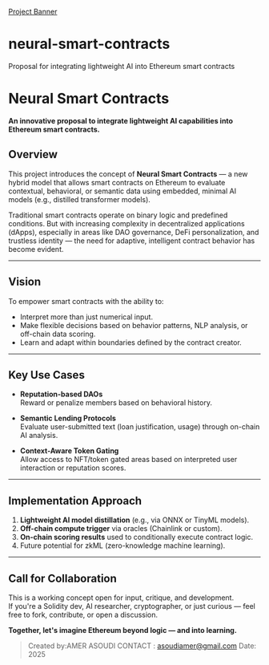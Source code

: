 [Project Banner](neural-smart-contracts.png)

# neural-smart-contracts
Proposal for integrating lightweight AI into Ethereum smart contracts
# Neural Smart Contracts

**An innovative proposal to integrate lightweight AI capabilities into Ethereum smart contracts.**

## Overview

This project introduces the concept of **Neural Smart Contracts** — a new hybrid model that allows smart contracts on Ethereum to evaluate contextual, behavioral, or semantic data using embedded, minimal AI models (e.g., distilled transformer models).

Traditional smart contracts operate on binary logic and predefined conditions. But with increasing complexity in decentralized applications (dApps), especially in areas like DAO governance, DeFi personalization, and trustless identity — the need for adaptive, intelligent contract behavior has become evident.

---

## Vision

To empower smart contracts with the ability to:
- Interpret more than just numerical input.
- Make flexible decisions based on behavior patterns, NLP analysis, or off-chain data scoring.
- Learn and adapt within boundaries defined by the contract creator.

---

## Key Use Cases

- **Reputation-based DAOs**  
  Reward or penalize members based on behavioral history.

- **Semantic Lending Protocols**  
  Evaluate user-submitted text (loan justification, usage) through on-chain AI analysis.

- **Context-Aware Token Gating**  
  Allow access to NFT/token gated areas based on interpreted user interaction or reputation scores.

---

## Implementation Approach

1. **Lightweight AI model distillation** (e.g., via ONNX or TinyML models).
2. **Off-chain compute trigger** via oracles (Chainlink or custom).
3. **On-chain scoring results** used to conditionally execute contract logic.
4. Future potential for zkML (zero-knowledge machine learning).

---

## Call for Collaboration

This is a working concept open for input, critique, and development.  
If you're a Solidity dev, AI researcher, cryptographer, or just curious — feel free to fork, contribute, or open a discussion.

**Together, let's imagine Ethereum beyond logic — and into learning.**

> Created by:AMER ASOUDI
> CONTACT : asoudiamer@gmail.com 
> Date: 2025
